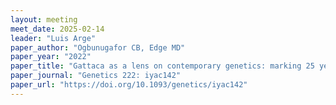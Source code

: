 ```yaml
---
layout: meeting
meet_date: 2025-02-14
leader: "Luis Arge"
paper_author: "Ogbunugafor CB, Edge MD"
paper_year: "2022"
paper_title: "Gattaca as a lens on contemporary genetics: marking 25 years into the film’s “not-too-distant” future"
paper_journal: "Genetics 222: iyac142"
paper_url: "https://doi.org/10.1093/genetics/iyac142"
---
```

